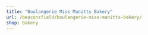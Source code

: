 ```yaml
---
title: "Boulangerie Miss Manitts Bakery"
url: /beaconsfield/boulangerie-miss-manitts-bakery/
shop: bakery
---
```

